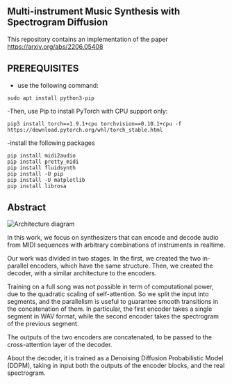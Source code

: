 ## Multi-instrument Music Synthesis with Spectrogram Diffusion

This repository contains an implementation of the paper https://arxiv.org/abs/2206.05408

## PREREQUISITES


- use the following command:

```
sudo apt install python3-pip
```

-Then, use Pip to install PyTorch with CPU support only:

```
pip3 install torch==1.9.1+cpu torchvision==0.10.1+cpu -f https://download.pytorch.org/whl/torch_stable.html
```


-install the following packages
```
pip install midi2audio
pip install pretty_midi
pip install fluidsynth
pip install -U pip
pip install -U matplotlib
pip install librosa
```



## Abstract

<img src="https://storage.googleapis.com/music-synthesis-with-spectrogram-diffusion/architecture.png" alt="Architecture diagram">

In this work, we focus on synthesizers that can encode and decode audio from MIDI sequences with arbitrary combinations of instruments in realtime.

Our work was divided in two stages. In the first, we created the two in-parallel encoders, which have the same structure. Then, we created the decoder, with a similar architecture to the encoders.

Training on a full song was not possible in term of computational power, due to the quadratic scaling of self-attention. So we split the input into segments, and the parallelism is useful to guarantee smooth transitions in the concatenation of them. In particular, the first encoder takes a single segment in WAV format, while the second encoder takes the spectrogram of the previous segment.

The outputs of the two encoders are concatenated, to be passed to the cross-attention layer of the decoder. 

About the decoder, it is trained as a Denoising Diffusion Probabilistic Model (DDPM), taking in input both the outputs of the encoder blocks, and the real spectrogram.
